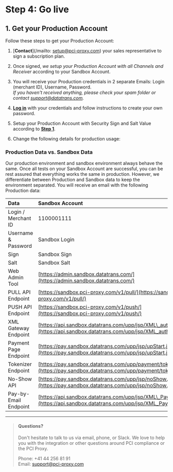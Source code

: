 # Step 4: Go live

## 1. Get your Production Account

Follow these steps to get your Production Account:

1. [**Contact**](/mailto: setup@pci-proxy.com) your sales representative to sign a subscription plan.

2. Once signed, _we setup your Production Account with all Channels and Receiver_ according to your Sandbox Account.

3. You will receive your Production credentials in 2 separate Emails: Login \(merchant ID\), Username, Password.  
   _If you haven't received anything, please check your spam folder or contact support@datatrans.com._

4. [**Log in**](https://pilot.datatrans.biz/) with your credentials and follow instructions to create your own password.

5. Setup your Production Account with Security Sign and Salt Value according to [**Step 1**](/step-1-signup-and-setup.md).

6. Change the following details for production usage:

### Production Data vs. Sandbox Data

Our production environment and sandbox environment always behave the same. Once all tests on your Sandbox Account are successful, you can be rest assured that everything works the same in production. However, we differentiate between Production and Sandbox data to keep the environment separated. You will receive an email with the following Production data:

| Data | Sandbox Account |
| :--- | :--- |
| Login / Merchant ID | 1100001111 |
| Username & Password | Sandbox Login |
| Sign | Sandbox Sign |
| Salt | Sandbox Salt |
| Web Admin Tool | [https://admin.sandbox.datatrans.com/](https://admin.sandbox.datatrans.com/) |
| PULL API Endpoint | [https://sandbox.pci-proxy.com/v1/pull/](https://sandbox.pci-proxy.com/v1/pull/) |
| PUSH API Endpoint | [https://sandbox.pci-proxy.com/v1/push/](https://sandbox.pci-proxy.com/v1/push/) |
| XML Gateway Endpoint | [https://api.sandbox.datatrans.com/upp/jsp/XML\_authorize.jsp](https://api.sandbox.datatrans.com/upp/jsp/XML_authorize.jsp) |
| Payment Page Endpoint | [https://pay.sandbox.datatrans.com/upp/jsp/upStart.jsp](https://pay.sandbox.datatrans.com/upp/jsp/upStart.jsp) |
| Tokenizer Endpoint | [https://pay.sandbox.datatrans.com/upp/payment/tokenize](https://pay.sandbox.datatrans.com/upp/payment/tokenize) |
| No-Show API | [https://pay.sandbox.datatrans.com/upp/jsp/noShow.jsp](https://pay.sandbox.datatrans.com/upp/jsp/noShow.jsp) |
| Pay-by-Email Endpoint | [https://api.sandbox.datatrans.com/upp/jsp/XML\_PayByEmail](https://api.sandbox.datatrans.com/upp/jsp/XML_PayByEmail) |

---

> #### Questions?
>
> Don't hesitate to talk to us via email, phone, or Slack. We love to help you with the integration or other questions around PCI compliance or the PCI Proxy.
>
> Phone: +41 44 256 81 91  
> Email: [support@pci-proxy.com](/mailto:support@pci-proxy.com)



